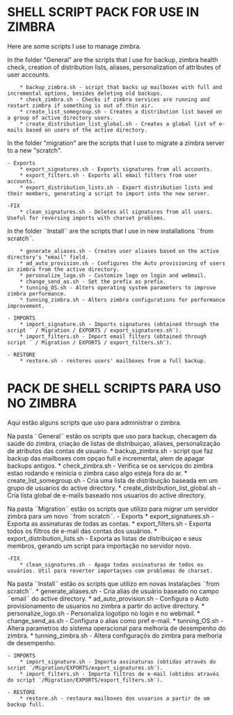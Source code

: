 #		SHELL SCRIPT PACK FOR USE IN ZIMBRA 	#


Here are some scripts I use to manage zimbra.


In the folder "General" are the scripts that I use for backup, zimbra health check, creation of distribution lists, aliases, personalization of attributes of user accounts.

		* backup_zimbra.sh - script that backs up mailboxes with full and incremental options, besides deleting old backups.
		* check_zimbra.sh - Checks if zimbra services are running and restart zimbra if something is out of thin air.
		* create_list_somegroup.sh - Creates a distribution list based on a group of active directory users.
		* create_distribution_list_global.sh - Creates a global list of e-mails based on users of the active directory.

In the folder "migration" are the scripts that I use to migrate a zimbra server to a new "scratch".
	
	- Exports
		* export_signatures.sh - Exports signatures from all accounts.
		* export_filters.sh - Exports all email filters from user accounts.
		* export_distribution_lists.sh - Export distribution lists and their members, generating a script to import into the new server.

	-FIX
		* clean_signatures.sh - Deletes all signatures from all users. Useful for reversing imports with charset problems.

In the folder ¨Install¨ are the scripts that I use in new installations ¨from scratch¨.
		
		* generate_aliases.sh - Creates user aliases based on the active directory's "email" field.
		* ad_auto_provision.sh - Configures the Auto provisioning of users in zimbra from the active directory.
		* personalize_logo.sh - Customize logo on login and webmail.
		* change_send_as.sh - Set the prefix as prefix.
		* tunning_OS.sh - Alters operating system parameters to improve zimbra performance.
		* tunning_zimbra.sh - Alters zimbra configurations for performance improvement.

	- IMPORTS
		* import_signature.sh - Imports signatures (obtained through the script ¨ / Migration / EXPORTS / export_signatures.sh¨).
		* import_filters.sh - Import email filters (obtained through script ¨ / Migration / EXPORTS / export_filters.sh¨).

	- RESTORE
		* restore.sh - restores users' mailboxes from a full backup.



#	PACK DE SHELL SCRIPTS PARA USO NO ZIMBRA 	#


Aqui estão alguns scripts que uso para administrar o zimbra.

Na pasta ¨General¨ estão os scripts que uso para backup, checagem da saúde do zimbra, criação de listas de distribuiçao, aliases, personalização de atributos das contas de usuario.
		* backup_zimbra.sh - script que faz backup das mailboxes com opçao full e incremental, alem de apagar backups antigos.
		* check_zimbra.sh - Verifica se os serviços do zimbra estao rodando e reinicia o zimbra caso algo esteja fora do ar.
		* create_list_somegroup.sh - Cria uma lista de distribuição baseada em um grupo de usuarios do active directory.
		* create_distribution_list_global.sh - Cria lista global de e-mails baseado nos usuarios do active directory.

Na pasta ¨Migration¨ estão os scripts que utilizo para migrar um servidor zimbra para um novo ¨from scratch¨.
	- Exports
		* export_signatures.sh - Exporta as assinaturas de todas as contas.
		* export_filters.sh - Exporta todos os filtros de  e-mail das contas dos usuários.
		* export_distribution_lists.sh - Exporta as listas de distribuiçao e seus membros, gerando um script para importação no servidor novo.

	-FIX
		* clean_signatures.sh - Apaga todas assinaturas de todos os usuários. Util para reverter importaçoes com problemas de charset.

Na pasta ¨Install¨ estão os scripts que utilizo em novas instalações ¨from scratch¨.
		* generate_aliases.sh - Cria alias de usuário baseado no campo ¨email¨ do active directory.
		* ad_auto_provision.sh - Configura o Auto provisionamento de usuarios no zimbra a partir do active directory.
		* personalize_logo.sh - Personaliza logotipo no login e no webmail.
		* change_send_as.sh - Configura o alias como pref e-mail.
		* tunning_OS.sh - Altera parametros do sistema operacional para melhoria de desempenho do zimbra.
		* tunning_zimbra.sh - Altera configuraçõs do zimbra para melhoria de desempenho.

	- IMPORTS
		* import_signature.sh - Importa assinaturas (obtidas através do script ¨/Migration/EXPORTS/export_signatures.sh¨).
		* import_filters.sh - Importa filtros de e-mail (obtidos através do script ¨/Migration/EXPORTS/export_filters.sh¨).

	- RESTORE
		* restore.sh - restaura mailboxes dos usuarios a partir de um backup full.


